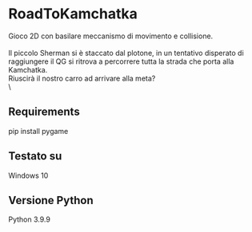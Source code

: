 # RoadToKamchatka
Gioco 2D con basilare meccanismo di movimento e collisione. \
\
Il piccolo Sherman si è staccato dal plotone, in un tentativo 
disperato di raggiungere il QG si ritrova a percorrere tutta la
strada che porta alla Kamchatka. \
Riuscirà il nostro carro ad arrivare alla meta? \
\


## Requirements
pip install pygame

## Testato su
Windows 10

## Versione Python
Python 3.9.9
